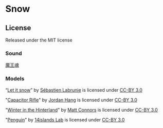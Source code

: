 Snow
===

## License

Released under the MIT license

### Sound

[魔王魂](https://maoudamashii.jokersounds.com/)

### Models

“[Let it snow](https://poly.google.com/view/7FIoX9hSSRy)” by [Sébastien Labrunie](https://poly.google.com/user/d_Pk7XVwzSl) is licensed under [CC-BY 3.0](https://creativecommons.org/licenses/by/3.0/legalcode)

"[Capacitor Rifle](https://poly.google.com/view/4sl07qCR4MB)" by [Jordan Hang](https://poly.google.com/user/8XcZJA3glzC) is licensed under [CC-BY 3.0](https://creativecommons.org/licenses/by/3.0/legalcode)

"[Winter in the Hinterland](https://poly.google.com/view/bmDjSxceaEE)" by [Matt Connors](https://poly.google.com/user/5MWzpT44wkz) is licensed under [CC-BY 3.0](https://creativecommons.org/licenses/by/3.0/legalcode)

"[Penguin](https://poly.google.com/view/9flg7P1x7sc)" by [14islands Lab](https://poly.google.com/user/1aLhJHbABkb) is licensed under [CC-BY 3.0](https://creativecommons.org/licenses/by/3.0/legalcode)


